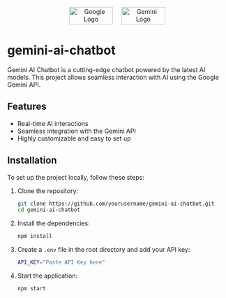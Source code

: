 <!-- Add Google and Gemini icons at the top -->
<p align="center">
  <img src="https://github.com/user-attachments/assets/4d942136-7972-47f0-8472-0096c7a7091c" alt="Google Logo" width="100" height="40"/>
  &nbsp;&nbsp;&nbsp;
  <img src="https://github.com/user-attachments/assets/c4324e8f-c7eb-48e7-8787-ca24fa07f028" alt="Gemini Logo" width="100" height="40"/>
</p>

# gemini-ai-chatbot

Gemini AI Chatbot is a cutting-edge chatbot powered by the latest AI models. This project allows seamless interaction with AI using the Google Gemini API.

## Features
- Real-time AI interactions
- Seamless integration with the Gemini API
- Highly customizable and easy to set up

## Installation

To set up the project locally, follow these steps:

1. Clone the repository:
    ```bash
    git clone https://github.com/yourusername/gemini-ai-chatbot.git
    cd gemini-ai-chatbot
    ```

2. Install the dependencies:
    ```bash
    npm install
    ```

3. Create a `.env` file in the root directory and add your API key:
    ```bash
    API_KEY="Paste API Key here"
    ```

4. Start the application:
    ```bash
    npm start
    ```

